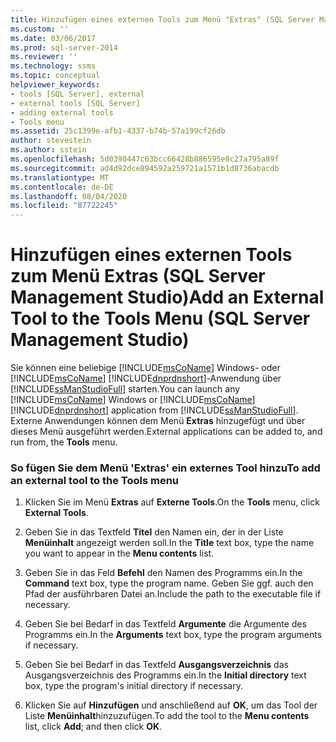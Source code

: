 ```yaml
---
title: Hinzufügen eines externen Tools zum Menü "Extras" (SQL Server Management Studio) | Microsoft-Dokumentation
ms.custom: ''
ms.date: 03/06/2017
ms.prod: sql-server-2014
ms.reviewer: ''
ms.technology: ssms
ms.topic: conceptual
helpviewer_keywords:
- tools [SQL Server], external
- external tools [SQL Server]
- adding external tools
- Tools menu
ms.assetid: 25c1399e-afb1-4337-b74b-57a199cf26db
author: stevestein
ms.author: sstein
ms.openlocfilehash: 5d0390447c63bcc66428b886595e8c27a795a89f
ms.sourcegitcommit: ad4d92dce894592a259721a1571b1d8736abacdb
ms.translationtype: MT
ms.contentlocale: de-DE
ms.lasthandoff: 08/04/2020
ms.locfileid: "87722245"
---
```

# <a name="add-an-external-tool-to-the-tools-menu-sql-server-management-studio"></a><span data-ttu-id="336a3-102">Hinzufügen eines externen Tools zum Menü Extras (SQL Server Management Studio)</span><span class="sxs-lookup"><span data-stu-id="336a3-102">Add an External Tool to the Tools Menu (SQL Server Management Studio)</span></span>
  <span data-ttu-id="336a3-103">Sie können eine beliebige [!INCLUDE[msCoName](../includes/msconame-md.md)] Windows- oder [!INCLUDE[msCoName](../includes/msconame-md.md)] [!INCLUDE[dnprdnshort](../includes/dnprdnshort-md.md)]-Anwendung über [!INCLUDE[ssManStudioFull](../includes/ssmanstudiofull-md.md)] starten.</span><span class="sxs-lookup"><span data-stu-id="336a3-103">You can launch any [!INCLUDE[msCoName](../includes/msconame-md.md)] Windows or [!INCLUDE[msCoName](../includes/msconame-md.md)] [!INCLUDE[dnprdnshort](../includes/dnprdnshort-md.md)] application from [!INCLUDE[ssManStudioFull](../includes/ssmanstudiofull-md.md)].</span></span> <span data-ttu-id="336a3-104">Externe Anwendungen können dem Menü **Extras** hinzugefügt und über dieses Menü ausgeführt werden.</span><span class="sxs-lookup"><span data-stu-id="336a3-104">External applications can be added to, and run from, the **Tools** menu.</span></span>  
  
### <a name="to-add-an-external-tool-to-the-tools-menu"></a><span data-ttu-id="336a3-105">So fügen Sie dem Menü 'Extras' ein externes Tool hinzu</span><span class="sxs-lookup"><span data-stu-id="336a3-105">To add an external tool to the Tools menu</span></span>  
  
1.  <span data-ttu-id="336a3-106">Klicken Sie im Menü **Extras** auf **Externe Tools**.</span><span class="sxs-lookup"><span data-stu-id="336a3-106">On the **Tools** menu, click **External Tools**.</span></span>  
  
2.  <span data-ttu-id="336a3-107">Geben Sie in das Textfeld **Titel** den Namen ein, der in der Liste **Menüinhalt** angezeigt werden soll.</span><span class="sxs-lookup"><span data-stu-id="336a3-107">In the **Title** text box, type the name you want to appear in the **Menu contents** list.</span></span>  
  
3.  <span data-ttu-id="336a3-108">Geben Sie in das Feld **Befehl** den Namen des Programms ein.</span><span class="sxs-lookup"><span data-stu-id="336a3-108">In the **Command** text box, type the program name.</span></span> <span data-ttu-id="336a3-109">Geben Sie ggf. auch den Pfad der ausführbaren Datei an.</span><span class="sxs-lookup"><span data-stu-id="336a3-109">Include the path to the executable file if necessary.</span></span>  
  
4.  <span data-ttu-id="336a3-110">Geben Sie bei Bedarf in das Textfeld **Argumente** die Argumente des Programms ein.</span><span class="sxs-lookup"><span data-stu-id="336a3-110">In the **Arguments** text box, type the program arguments if necessary.</span></span>  
  
5.  <span data-ttu-id="336a3-111">Geben Sie bei Bedarf in das Textfeld **Ausgangsverzeichnis** das Ausgangsverzeichnis des Programms ein.</span><span class="sxs-lookup"><span data-stu-id="336a3-111">In the **Initial directory** text box, type the program's initial directory if necessary.</span></span>  
  
6.  <span data-ttu-id="336a3-112">Klicken Sie auf **Hinzufügen** und anschließend auf **OK**, um das Tool der Liste **Menüinhalt**hinzuzufügen.</span><span class="sxs-lookup"><span data-stu-id="336a3-112">To add the tool to the **Menu contents** list, click **Add**; and then click **OK**.</span></span>  
  
  
